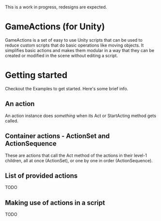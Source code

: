 This is a work in progress, redesigns are expected.

# GameActions (for Unity)
GameActions is a set of easy to use Unity scripts that can be used to reduce custom scripts that do basic operations like moving objects. It simplifies basic actions and makes them modular in a way that they can be created or modified in the scene without editing a script.

# Getting started
Checkout the Examples to get started. Here's some brief info.

## An action
An action instance does _something_ when its Act or StartActing method gets called.

## Container actions - ActionSet and ActionSequence
These are actions that call the Act method of the actions in their level-1 children, all at once (ActionSet), or one by one in order (ActionSequence).

## List of provided actions
TODO

## Making use of actions in a script
TODO

